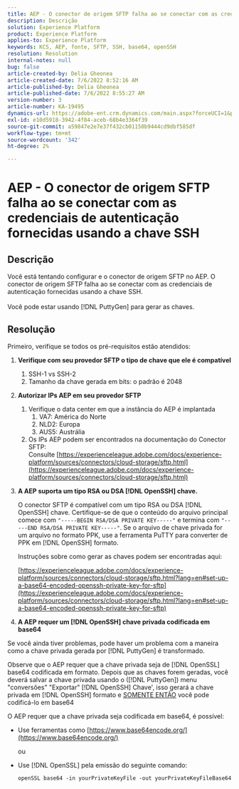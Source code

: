 ```yaml
---
title: AEP - O conector de origem SFTP falha ao se conectar com as credenciais de autenticação fornecidas usando a chave SSH
description: Descrição
solution: Experience Platform
product: Experience Platform
applies-to: Experience Platform
keywords: KCS, AEP, fonte, SFTP, SSH, base64, openSSH
resolution: Resolution
internal-notes: null
bug: false
article-created-by: Delia Gheonea
article-created-date: 7/6/2022 8:52:16 AM
article-published-by: Delia Gheonea
article-published-date: 7/6/2022 8:55:27 AM
version-number: 3
article-number: KA-19495
dynamics-url: https://adobe-ent.crm.dynamics.com/main.aspx?forceUCI=1&pagetype=entityrecord&etn=knowledgearticle&id=ad9808ea-08fd-ec11-82e5-000d3a3b090d
exl-id: e10d5918-3942-4f84-aceb-68b4e3364f39
source-git-commit: a59847e2e7e37f432cb01150b9444cd9dbf585df
workflow-type: tm+mt
source-wordcount: '342'
ht-degree: 2%

---
```


# AEP - O conector de origem SFTP falha ao se conectar com as credenciais de autenticação fornecidas usando a chave SSH

## Descrição

Você está tentando configurar e o conector de origem SFTP no AEP. O conector de origem SFTP falha ao se conectar com as credenciais de autenticação fornecidas usando a chave SSH.<br><br>Você pode estar usando [!DNL PuttyGen] para gerar as chaves.

## Resolução

Primeiro, verifique se todos os pré-requisitos estão atendidos:

1. **Verifique com seu provedor SFTP o tipo de chave que ele é compatível**
   1. SSH-1 vs SSH-2
   1. Tamanho da chave gerada em bits: o padrão é 2048

1. **Autorizar IPs AEP em seu provedor SFTP**
   1. Verifique o data center em que a instância do AEP é implantada
      1. VA7: América do Norte
      1. NLD2: Europa
      1. AUS5: Austrália
   1. Os IPs AEP podem ser encontrados na documentação do Conector SFTP: Consulte [https://experienceleague.adobe.com/docs/experience-platform/sources/connectors/cloud-storage/sftp.html](https://experienceleague.adobe.com/docs/experience-platform/sources/connectors/cloud-storage/sftp.html)


1. **A AEP suporta um tipo RSA ou DSA [!DNL OpenSSH] chave.**

   O conector SFTP é compatível com um tipo RSA ou DSA [!DNL OpenSSH] chave. Certifique-se de que o conteúdo do arquivo principal comece com `"-----BEGIN RSA/DSA PRIVATE KEY-----"` e termina com `"-----END RSA/DSA PRIVATE KEY-----"`. Se o arquivo de chave privada for um arquivo no formato PPK, use a ferramenta PuTTY para converter de PPK em [!DNL OpenSSH] formato.

   Instruções sobre como gerar as chaves podem ser encontradas aqui:

   [https://experienceleague.adobe.com/docs/experience-platform/sources/connectors/cloud-storage/sftp.html?lang=en#set-up-a-base64-encoded-openssh-private-key-for-sftp](https://experienceleague.adobe.com/docs/experience-platform/sources/connectors/cloud-storage/sftp.html?lang=en#set-up-a-base64-encoded-openssh-private-key-for-sftp)

1. **A AEP requer um [!DNL OpenSSH] chave privada codificada em base64**

Se você ainda tiver problemas, pode haver um problema com a maneira como a chave privada gerada por [!DNL PuttyGen] é transformado.

Observe que o AEP requer que a chave privada seja de [!DNL OpenSSL] base64 codificada em formato. Depois que as chaves forem geradas, você deverá salvar a chave privada usando o ([!DNL PuttyGen]) menu &quot;conversões&quot; &quot;Exportar&quot; [!DNL OpenSSH] Chave&#39;, isso gerará a chave privada em [!DNL OpenSSH] formato e <u>SOMENTE ENTÃO</u> você pode codificá-lo em base64

O AEP requer que a chave privada seja codificada em base64, é possível:

- Use ferramentas como [https://www.base64encode.org/](https://www.base64encode.org/)

   ou

- Use [!DNL OpenSSL] pela emissão do seguinte comando:

   ```
   openSSL base64 -in yourPrivateKeyFile -out yourPrivateKeyFileBase64
   ```
